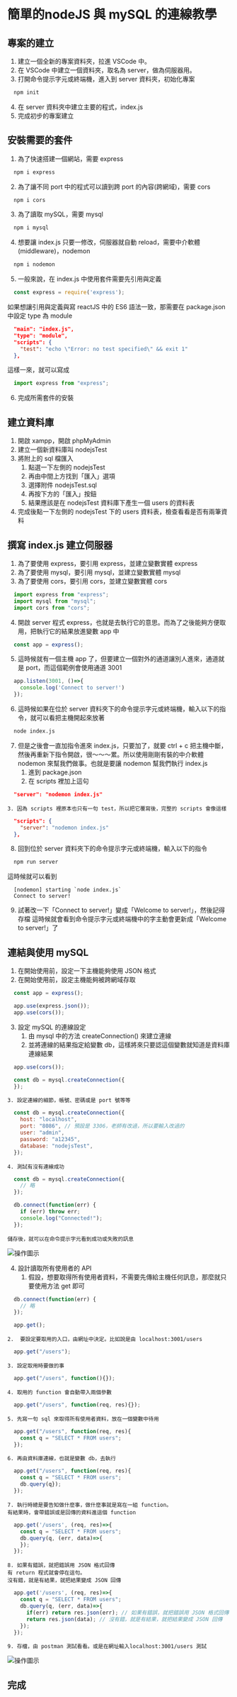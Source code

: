 # 簡單的nodeJS 與 mySQL 的連線教學
## 專案的建立
1. 建立一個全新的專案資料夾，拉進 VSCode 中。
2. 在 VSCode 中建立一個資料夾，取名為 server，做為伺服器用。
3. 打開命令提示字元或終端機，進入到 server 資料夾，初始化專案
```bash
  npm init
```
4. 在 server 資料夾中建立主要的程式，index.js
5. 完成初步的專案建立

## 安裝需要的套件
1. 為了快速搭建一個網站，需要 express
```bash
  npm i express
```
2. 為了讓不同 port 中的程式可以讀到跨 port 的內容(跨網域)，需要 cors
```bash
  npm i cors
```
3. 為了讀取 mySQL，需要 mysql
```bash
  npm i mysql
```
4. 想要讓 index.js 只要一修改，伺服器就自動 reload，需要中介軟體(middleware)，nodemon
```bash
  npm i nodemon
```
5. 一般來說，在 index.js 中使用套件需要先引用與定義
  ```javascript
    const express = require('express');
  ```
  如果想讓引用與定義與寫 reactJS 中的 ES6 語法一致，那需要在 package.json 中設定 type 為 module
  ```json
    "main": "index.js",
    "type": "module",
    "scripts": {
      "test": "echo \"Error: no test specified\" && exit 1"
    },
  ```
  這樣一來，就可以寫成
  ```javascript
    import express from "express";
  ```
6. 完成所需套件的安裝

## 建立資料庫
1. 開啟 xampp，開啟 phpMyAdmin
2. 建立一個新資料庫叫 nodejsTest
3. 將附上的 sql 檔匯入
	1. 點選一下左側的 nodejsTest
	2. 再由中間上方找到「匯入」選項
	3. 選擇附件 nodejsTest.sql
	4. 再按下方的「匯入」按鈕
	5. 結果應該是在 nodejsTest 資料庫下產生一個 users 的資料表
4. 完成後點一下左側的 nodejsTest 下的 users 資料表，檢查看看是否有兩筆資料

## 撰寫 index.js 建立伺服器
1. 為了要使用 express，要引用 express，並建立變數實體 express
2. 為了要使用 mysql，要引用 mysql，並建立變數實體 mysql
3. 為了要使用 cors，要引用 cors，並建立變數實體 cors
```javascript
  import express from "express";
  import mysql from "mysql";
  import cors from "cors";
```
4. 開啟 server 程式 express，也就是去執行它的意思。而為了之後能夠方便取用，把執行它的結果放進變數 app 中
```javascript
  const app = express();
```
5. 這時候就有一個主機 app 了，但要建立一個對外的通道讓別人進來，通道就是 port，而這個範例會使用通道 3001
```javascript
  app.listen(3001, ()=>{
    console.log('Connect to server!')
  });
```
6. 這時候如果在位於 server 資料夾下的命令提示字元或終端機，輸入以下的指令，就可以看把主機開起來放著
```bash
  node index.js
```
7. 但是之後會一直加指令進來 index.js，只要加了，就要 ctrl + c 把主機中斷，然後再重新下指令開啟，很～～～累。所以使用剛剛有裝的中介軟體 nodemon 來幫我們做事。也就是要讓 nodemon 幫我們執行 index.js
	1. 進到 package.json
	2. 在 scripts 裡加上這句
```json
  "server": "nodemon index.js"
```
	3. 因為 scripts 裡原本也只有一句 test，所以把它覆寫後，完整的 scripts 會像這樣
```json
  "scripts": {
    "server": "nodemon index.js"
  },
  ```
8. 回到位於 server 資料夾下的命令提示字元或終端機，輸入以下的指令
```bash
  npm run server
```
  這時候就可以看到
```
  [nodemon] starting `node index.js`
  Connect to server!
```
9. 試著改一下「Connect to server!」變成「Welcome to server!」，然後記得存檔
  這時候就會看到命令提示字元或終端機中的字主動會更新成「Welcome to server!」了

## 連結與使用 mySQL
1. 在開始使用前，設定一下主機能夠使用 JSON 格式
2. 在開始使用前，設定主機能夠被跨網域存取
```javascript
  const app = express();

  app.use(express.json());
  app.use(cors());
```
3. 設定 mySQL 的連線設定
	1. 由 mysql 中的方法 createConnection() 來建立連線
	2. 並將連線的結果指定給變數 db，這樣將來只要認這個變數就知道是資料庫連線結果
  ```javascript
    app.use(cors());

    const db = mysql.createConnection({
    });
  ```
	3. 設定連線的細節，帳號、密碼或是 port 號等等
  ```javascript
    const db = mysql.createConnection({
      host: "localhost",
      port: "8086",	// 預設是 3306，老師有改過，所以要輸入改過的
      user: "admin",
      password: "a12345",
      database: "nodejsTest",
    });
  ```
	4. 測試有沒有連線成功
  ```javascript
    const db = mysql.createConnection({
      // 略
    });

    db.connect(function(err) {
      if (err) throw err;
      console.log("Connected!");
    });
  ```
	儲存後，就可以在命令提示字元看到成功或失敗的訊息
  ![操作圖示](https://github.com/idben/nodejs-mysql-01/blob/main/readmeimgs/info1.png)

4. 設計讀取所有使用者的 API
	1. 假設，想要取得所有使用者資料，不需要先傳給主機任何訊息，那麼就只要使用方法 get 即可
  ```javascript
    db.connect(function(err) {
      // 略
    });

    app.get();
  ```
	2.  要設定要取用的入口，由網址中決定。比如說是由 localhost:3001/users
  ```javascript
    app.get("/users");
  ```
	3. 設定取用時要做的事
  ```javascript
    app.get("/users", function(){});
  ```
	4. 取用的 function 會自動帶入兩個參數
  ```javascript
    app.get("/users", function(req, res){});
  ```
	5. 先寫一句 sql 來取得所有使用者資料，放在一個變數中待用
  ```javascript
    app.get("/users", function(req, res){
      const q = "SELECT * FROM users";
    });
  ```
	6. 再由資料庫連線，也就是變數 db，去執行
  ```javascript
    app.get("/users", function(req, res){
      const q = "SELECT * FROM users";
      db.query(q});
    });
  ```
	7. 執行時總是要告知做什麼事，做什麼事就是寫在一組 function。
	有結果時，會帶錯誤或是回傳的資料進這個 function
  ```javascript
    app.get('/users', (req, res)=>{
      const q = "SELECT * FROM users";
      db.query(q, (err, data)=>{
      });
    });
  ```
	8. 如果有錯誤，就把錯誤用 JSON 格式回傳
	有 return 程式就會停在這句。
	沒有錯，就是有結果，就把結果變成 JSON 回傳
  ```javascript
    app.get('/users', (req, res)=>{
      const q = "SELECT * FROM users";
      db.query(q, (err, data)=>{
        if(err) return res.json(err); // 如果有錯誤，就把錯誤用 JSON 格式回傳
        return res.json(data); // 沒有錯，就是有結果，就把結果變成 JSON 回傳
      });
    });
  ```
	9. 存檔，由 postman 測試看看。或是在網址輸入localhost:3001/users 測試
  ![操作圖示](https://github.com/idben/nodejs-mysql-01/blob/main/readmeimgs/info2.png)

## 完成




